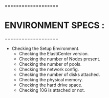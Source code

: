 ===================
# ENVIRONMENT SPECS :
===================

* Checking the Setup Environment.
   - Checking the ElastiCenter version.
   - Checking the number of Nodes present.
   - Checking the number of pools.
   - Checking the network config.
   - Checking the number of disks attached.
   - Checking the physical memory.
   - Checking the hard drive space.
   - Checking 10G is attached or not.